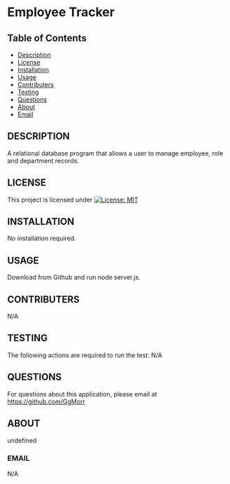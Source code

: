 # Employee Tracker

## Table of Contents
* [Description](#description)
* [License](#license)
* [Installation](#installation)
* [Usage](#usage)
* [Contributers](#contributers)
* [Testing](#testing)
* [Questions](#questions)
* [About](#about)
* [Email](#email)

 

## DESCRIPTION
A relational database program that allows a user to manage employee, role and department records.

## LICENSE
This project is licensed under [![License: MIT](https://img.shields.io/badge/License-MIT-yellow.svg)](https://opensource.org/licenses/MIT)

## INSTALLATION
No installation required.

## USAGE
Download from Github and run node server.js.

## CONTRIBUTERS
N/A

## TESTING
The following actions are required to run the test: N/A

## QUESTIONS
For questions about this application, please email at https://github.com/GgMorr

## ABOUT
undefined

### EMAIL
N/A